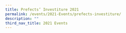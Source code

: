 ```yaml
---
title: Prefects’ Investiture 2021
permalink: /events/2021-Events/prefects-investiture/
description: ""
third_nav_title: 2021 Events
---
```

